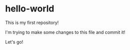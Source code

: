 # hello-world
This is my first repository!

I'm trying to make some changes to this file and commit it! 

Let's go!
